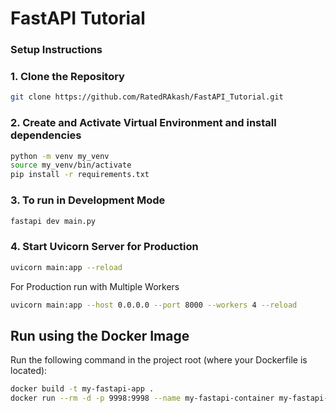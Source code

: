# FastAPI Tutorial

### Setup Instructions

### 1. Clone the Repository
```bash
git clone https://github.com/RatedRAkash/FastAPI_Tutorial.git
```

### 2. Create and Activate Virtual Environment and install dependencies
```bash
python -m venv my_venv
source my_venv/bin/activate
pip install -r requirements.txt
```

### 3. To run in Development Mode
```bash
fastapi dev main.py
```

### 4. Start Uvicorn Server for Production
```bash
uvicorn main:app --reload
```

For Production run with Multiple Workers
```bash
uvicorn main:app --host 0.0.0.0 --port 8000 --workers 4 --reload
```

## Run using the Docker Image

Run the following command in the project root (where your Dockerfile is located):

```bash
docker build -t my-fastapi-app .
docker run --rm -d -p 9998:9998 --name my-fastapi-container my-fastapi-app
```